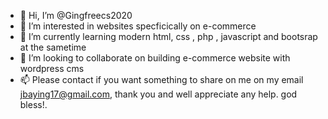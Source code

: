 - 👋 Hi, I’m @Gingfreecs2020
- 👀 I’m interested in websites specficically on e-commerce
- 🌱 I’m currently learning modern html, css , php , javascript and bootsrap at the sametime
- 💞️ I’m looking to collaborate on building e-commerce website with wordpress cms
- 📫 Please contact if you want something to share on me on my email jbaying17@gmail.com, thank you and well appreciate any help. god bless!.

<!---
Gingfreecs2020/Gingfreecs2020 is a ✨ special ✨ repository because its `README.md` (this file) appears on your GitHub profile.
You can click the Preview link to take a look at your changes.
--->
